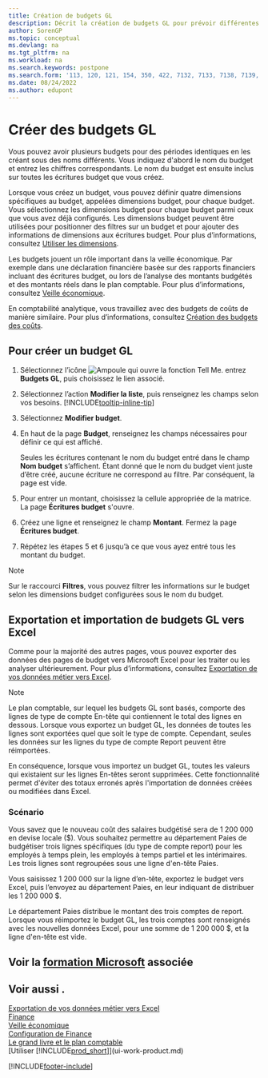 ```yaml
---
title: Création de budgets GL
description: Décrit la création de budgets GL pour prévoir différentes activités financières et affecter des dimensions à des fins de veille économique.
author: SorenGP
ms.topic: conceptual
ms.devlang: na
ms.tgt_pltfrm: na
ms.workload: na
ms.search.keywords: postpone
ms.search.form: '113, 120, 121, 154, 350, 422, 7132, 7133, 7138, 7139, 9203, 9219, 9239, 9373, 9374'
ms.date: 08/24/2022
ms.author: edupont
---
```

# <a name="create-gl-budgets" />Créer des budgets GL

Vous pouvez avoir plusieurs budgets pour des périodes identiques en les créant sous des noms différents. Vous indiquez d'abord le nom du budget et entrez les chiffres correspondants. Le nom du budget est ensuite inclus sur toutes les écritures budget que vous créez.  

Lorsque vous créez un budget, vous pouvez définir quatre dimensions spécifiques au budget, appelées dimensions budget, pour chaque budget. Vous sélectionnez les dimensions budget pour chaque budget parmi ceux que vous avez déjà configurés. Les dimensions budget peuvent être utilisées pour positionner des filtres sur un budget et pour ajouter des informations de dimensions aux écritures budget. Pour plus d’informations, consultez [Utiliser les dimensions](finance-dimensions.md).

Les budgets jouent un rôle important dans la veille économique. Par exemple dans une déclaration financière basée sur des rapports financiers incluant des écritures budget, ou lors de l’analyse des montants budgétés et des montants réels dans le plan comptable. Pour plus d’informations, consultez [Veille économique](bi.md).

En comptabilité analytique, vous travaillez avec des budgets de coûts de manière similaire. Pour plus d’informations, consultez [Création des budgets des coûts](finance-create-cost-budgets.md).  

## <a name="to-create-a-new-gl-budget" />Pour créer un budget GL

1. Sélectionnez l’icône ![Ampoule qui ouvre la fonction Tell Me.](media/ui-search/search_small.png "Dites-moi ce que vous voulez faire") entrez **Budgets GL**, puis choisissez le lien associé.  
2. Sélectionnez l’action **Modifier la liste**, puis renseignez les champs selon vos besoins. [!INCLUDE[tooltip-inline-tip](includes/tooltip-inline-tip_md.md)]  
3. Sélectionnez **Modifier budget**.
4. En haut de la page **Budget**, renseignez les champs nécessaires pour définir ce qui est affiché.  

    Seules les écritures contenant le nom du budget entré dans le champ **Nom budget** s’affichent. Étant donné que le nom du budget vient juste d’être créé, aucune écriture ne correspond au filtre. Par conséquent, la page est vide.  
5. Pour entrer un montant, choisissez la cellule appropriée de la matrice. La page **Écritures budget** s'ouvre.  
6. Créez une ligne et renseignez le champ **Montant**. Fermez la page **Écritures budget**.  
7. Répétez les étapes 5 et 6 jusqu’à ce que vous ayez entré tous les montant du budget.  

> [!NOTE]  
> Sur le raccourci **Filtres**, vous pouvez filtrer les informations sur le budget selon les dimensions budget configurées sous le nom du budget.

## <a name="exporting-and-importing-gl-budgets-with-excel" />Exportation et importation de budgets GL vers Excel

Comme pour la majorité des autres pages, vous pouvez exporter des données des pages de budget vers Microsoft Excel pour les traiter ou les analyser ultérieurement. Pour plus d’informations, consultez [Exportation de vos données métier vers Excel](about-export-data.md).

> [!NOTE]
> Le plan comptable, sur lequel les budgets GL sont basés, comporte des lignes de type de compte En-tête qui contiennent le total des lignes en dessous. Lorsque vous exportez un budget GL, les données de toutes les lignes sont exportées quel que soit le type de compte. Cependant, seules les données sur les lignes du type de compte Report peuvent être réimportées. 

En conséquence, lorsque vous importez un budget GL, toutes les valeurs qui existaient sur les lignes En-têtes seront supprimées. Cette fonctionnalité permet d'éviter des totaux erronés après l'importation de données créées ou modifiées dans Excel.

### <a name="scenario" />Scénario

Vous savez que le nouveau coût des salaires budgétisé sera de 1 200 000 en devise locale ($). Vous souhaitez permettre au département Paies de budgétiser trois lignes spécifiques (du type de compte report) pour les employés à temps plein, les employés à temps partiel et les intérimaires. Les trois lignes sont regroupées sous une ligne d'en-tête Paies.

Vous saisissez 1 200 000 sur la ligne d’en-tête, exportez le budget vers Excel, puis l’envoyez au département Paies, en leur indiquant de distribuer les 1 200 000 $.

Le département Paies distribue le montant des trois comptes de report. Lorsque vous réimportez le budget GL, les trois comptes sont renseignés avec les nouvelles données Excel, pour une somme de 1 200 000 $, et la ligne d'en-tête est vide.

## <a name="see-related-microsoft-trainingtrainingmodulesbudgets-exchange-rates-dynamics-365-business-centralindex" />Voir la [formation Microsoft](/training/modules/budgets-exchange-rates-dynamics-365-business-central/index) associée

## <a name="see-also" />Voir aussi .

[Exportation de vos données métier vers Excel](about-export-data.md)  
[Finance](finance.md)  
[Veille économique](bi.md)  
[Configuration de Finance](finance-setup-finance.md)  
[Le grand livre et le plan comptable](finance-general-ledger.md)  
[Utiliser [!INCLUDE[prod_short](includes/prod_short.md)]](ui-work-product.md)  

[!INCLUDE[footer-include](includes/footer-banner.md)]

